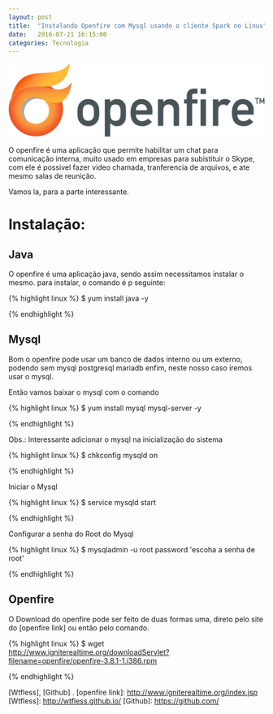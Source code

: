 ```yaml
---
layout: post
title:  "Instalando Openfire com Mysql usando o cliente Spark no Linux"
date:   2016-07-21 16:15:00
categories: Tecnologia
---
```


![openfire logo](/assets/images/logo-openfire.png "logo da openfire")

O openfire é uma aplicação que permite habilitar um chat para comunicação interna, muito usado em empresas para subistituir o Skype, com ele é possivel fazer video chamada, tranferencia de arquivos, e ate mesmo salas de reunição. 

Vamos la, para a parte interessante. 

# Instalação:

## Java

O openfire é uma aplicação java, sendo assim necessitamos instalar o mesmo. para instalar, o comando é p seguinte:

{% highlight linux %} $ yum install java -y

{% endhighlight %}

## Mysql

Bom o openfire pode usar um banco de dados interno ou um externo, podendo sem mysql postgresql mariadb enfim,
neste nosso caso iremos usar o mysql.

Então vamos baixar o mysql com o comando 

{% highlight linux %} $ yum install mysql mysql-server -y

{% endhighlight %}

Obs.: Interessante adicionar o mysql na inicialização do sistema

{% highlight linux %} $ chkconfig mysqld on

{% endhighlight %}

Iniciar o Mysql 

{% highlight linux %} $ service mysqld start

{% endhighlight %}

Configurar a senha do Root do Mysql

{% highlight linux %} $ mysqladmin -u root password 'escoha a senha de root'

{% endhighlight %}

## Openfire

O Download do openfire pode ser feito de duas formas uma, direto pelo site do [openfire link]
ou então pelo comando. 

{% highlight linux %} $ wget http://www.igniterealtime.org/downloadServlet?filename=openfire/openfire-3.8.1-1.i386.rpm

{% endhighlight %}




   [Wtfless], [Github] .
[openfire link]: http://www.igniterealtime.org/index.jsp 
[Wtfless]: http://wtfless.github.io/
[Github]: https://github.com/


